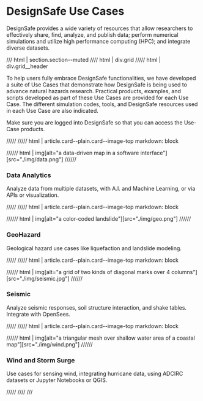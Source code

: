 # DesignSafe Use Cases

DesignSafe provides a wide variety of resources that allow researchers to effectively share, find, analyze, and publish data; perform numerical simulations and utilize high performance computing (HPC); and integrate diverse datasets.

/// html | section.section--muted
//// html | div.grid
///// html | div.grid__header

To help users fully embrace DesignSafe functionalities, we have developed a suite of Use Cases that demonstrate how DesignSafe is being used to advance natural hazards research.  Practical products, examples, and scripts developed as part of these Use Cases are provided for each Use Case.  The different simulation codes, tools, and DesignSafe resources used in each Use Case are also indicated.

Make sure you are logged into DesignSafe so that you can access the Use-Case products.

/////
///// html | article.card--plain.card--image-top
     markdown: block

////// html | img[alt="a data-driven map in a software interface"][src="./img/data.png"]
//////

<h3>Data Analytics</h3>

Analyze data from multiple datasets, with A.I. and Machine Learning, or via APIs or visualization.

/////
///// html | article.card--plain.card--image-top
     markdown: block

////// html | img[alt="a color-coded landslide"][src="./img/geo.png"]
//////

<h3>GeoHazard</h3>

Geological hazard use cases like liquefaction and landslide modeling.

/////
///// html | article.card--plain.card--image-top
     markdown: block

////// html | img[alt="a grid of two kinds of diagonal marks over 4 columns"][src="./img/seismic.jpg"]
//////

<h3>Seismic</h3>

Analyze seismic responses, soil structure interaction, and shake tables. Integrate with OpenSees.

/////
///// html | article.card--plain.card--image-top
     markdown: block

////// html | img[alt="a triangular mesh over shallow water area of a coastal map"][src="./img/wind.png"]
//////

<h3>Wind and Storm Surge</h3>

Use cases for sensing wind, integrating hurricane data, using ADCIRC datasets or Jupyter Notebooks or QGIS.

/////
////
///
